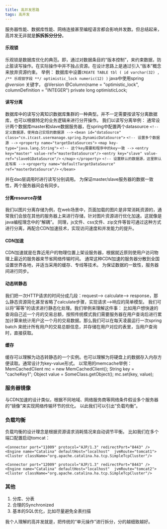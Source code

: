 ```yaml
---
title: 高并发思路
tags: 高并发
---
```

服务器性能、数据库性能、网络连接甚至编程语言都会影响并发数。但总结起来，高并发无非就是**拆拆拆分分分**。
#### 乐观锁 ####
乐观锁是数据库优化的典范。即，通过对数据条目的“版本控制”，来约束数据，防止脏读写操作。在实际操作中并不独占资源。在设计思路上是通过引入“版本”概念来放弃资源约束。
举例：
数据库中设置`CREATE TABLE tbl (
    id varchar(32) ,
    /** 乐观锁字段 **/
    optimistic_lock numeric(12)
)`
java中使用spring *@version* 关键字，
	@Version
    @Column(name = "optimistic_lock", columnDefinition = "INTEGER")
    private long optimisticLock;

#### 读写分离 ####
数据库中的读写分离知识数据库集群的一种典型。并不一定需要按读写分离数据库，也可以根据特定的业务逻辑来进行分开操作。
我们以读写分离举例：
通常设计两个数据库master和slave数据服务器，在spring中配置两个datasource
`<!-- 定义数据源，使用自己实现的数据源 -->`
`<bean id="dataSource" class="cn.itcast.usermanage.spring.DynamicDataSource">`
`<!-- 设置多个数据源 -->`
`<property name="targetDataSources">`
`<map key-type="java.lang.String">`
`<!-- 这个key需要和程序中的key一致 -->`
`<entry key="master" value-ref="masterDataSource"/>`
`<entry key="slave" value-ref="slave01DataSource"/>`
`</map>`
`</property>`
`<!-- 设置默认的数据源，这里默认走写库 -->`
`<property name="defaultTargetDataSource" ref="masterDataSource"/>`
`</bean>`

并在dao层调用时进行读写分别调用。
为保证master/slave服务器的数据一致性，两个服务器间会有同步。
#### 分离resource存储 ####
我们以图片分离存储为例，在web场景中，页面加载的图片是非常消耗资源的，通常我们会放在其他的服务器上来进行存储，针对图片资源进行优化加速。这就像是java编程理念中的“解耦”。
同理，js文件、css文件、zip文件等皆可通过这种方式进行分离，再配合CDN加速技术，实现访问速度和并发能力的提升。
#### CDN加速 ####
CDN加速就是在靠近用户的物理位置上架设服务器，根据就近原则使用户访问物理上最近的服务器来节省网络传输时间。
通常这种CDN加速的服务器分散到全国设置世界各地，并适当采用的缓存、专线等技术。
为保证数据的一致性，服务器间进行同步。
#### 动态转静态 ####
我们把一次HTTP请求的时间分成几段：request--> calculate--> response，那么静态资源简化甚至省略了calculate步骤，实现请求-->响应的简单模型。
我们可以将“幂等”的请求进行静态化处理。我们举例来理解这件事：
比如用户想快速的查询自己近一个月的交易总额，按照传统模式我们需要服务器在用户查询后进行累加计算来统计用户这一个月的交易数据。那么我们可以在每天凌晨运行一次spring batch 来统计所有用户的交易总额信息，并存储在用户对应的表里，当用户查询时，直接获取。
#### 缓存 ####
缓存可以理解为动态转静态的一个实例。也可以理解为将硬盘上的数据存入内存方便读取。通常设计为key-value形式。
以常用的memcache举例：
	MemCachedClient mc = new MemCachedClient();
	String key = "cacheKey1";
	Object value = SomeClass.getObject();
	mc.set(key, value);
### 服务器镜像 ###
与CDN加速的设计类似，根据不同地域、网络服务商等网络条件假设多个服务器的“镜像”来实现网络传输环节的优化。
以此我们可以引出“负载均衡”。
### 负载均衡 ###
负载均衡的设计理念是根据资源请求消耗情况来自动调节平衡。
比如我们在多个端口配置启动tomcat：

`<Connector port="11009" protocol="AJP/1.3" redirectPort="8443" />  `
`<Engine name="Catalina" defaultHost="localhost"  jvmRoute="tomcat1">    `
`<Cluster className="org.apache.catalina.ha.tcp.SimpleTcpCluster"/>  `


`<Connector port="12009" protocol="AJP/1.3" redirectPort="8443" />  `
`<Engine name="Catalina" defaultHost="localhost"  jvmRoute="tomcat2">    `
`<Cluster className="org.apache.catalina.ha.tcp.SimpleTcpCluster"/>  `
### 其他 ###
1. 分库、分表
2. 合理的Synchronized
3. 基本的SQL优化，比如尽量避免全表扫描

我个人理解的高并发就是，把传统的“单元操作”进行拆分，分的越细致越好。

